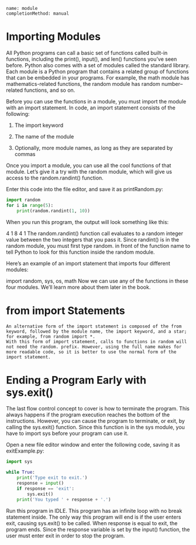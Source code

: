 ```ngMeta
name: module
completionMethod: manual
```
# Importing Modules

All Python programs can call a basic set of functions called built-in functions, including the print(), input(), and len() functions you’ve seen before. Python also comes with a set of modules called the standard library. Each module is a Python program that contains a related group of functions that can be embedded in your programs. For example, the math module has mathematics-related functions, the random module has random number–related functions, and so on.

Before you can use the functions in a module, you must import the module with an import statement. In code, an import statement consists of the following:

1. The import keyword

2. The name of the module

3. Optionally, more module names, as long as they are separated by commas

Once you import a module, you can use all the cool functions of that module. Let’s give it a try with the random module, which will give us access to the random.randint() function.

Enter this code into the file editor, and save it as printRandom.py:
```python
import random
for i in range(5):
    print(random.randint(1, 10))
```
When you run this program, the output will look something like this:


4
1
8
4
1
The random.randint() function call evaluates to a random integer value between the two integers that you pass it. Since randint() is in the random module, you must first type random. in front of the function name to tell Python to look for this function inside the random module.

Here’s an example of an import statement that imports four different modules:


import random, sys, os, math
Now we can use any of the functions in these four modules. We’ll learn more about them later in the book.

# from import Statements

	An alternative form of the import statement is composed of the from keyword, followed by the module name, the import keyword, and a star; for example, from random import *.
	With this form of import statement, calls to functions in random will not need the random. prefix. However, using the full name makes for more readable code, so it is better to use the normal form of the import statement.


# Ending a Program Early with sys.exit()

The last flow control concept to cover is how to terminate the program. This always happens if the program execution reaches the bottom of the instructions. However, you can cause the program to terminate, or exit, by calling the sys.exit() function. Since this function is in the sys module, you have to import sys before your program can use it.

Open a new file editor window and enter the following code, saving it as exitExample.py:

```python
import sys

while True:
    print('Type exit to exit.')
    response = input()
    if response == 'exit':
        sys.exit()
    print('You typed ' + response + '.')
```

Run this program in IDLE. This program has an infinite loop with no break statement inside. The only way this program will end is if the user enters exit, causing sys.exit() to be called. When response is equal to exit, the program ends. Since the response variable is set by the input() function, the user must enter exit in order to stop the program.
